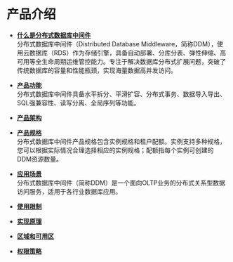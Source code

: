 # 产品介绍<a name="ZH-CN_TOPIC_0210781145"></a>

-   **[什么是分布式数据库中间件](什么是分布式数据库中间件.md)**  
分布式数据库中间件（Distributed Database Middleware，简称DDM），使用云数据库（RDS）作为存储引擎，具备自动部署、分库分表、弹性伸缩、高可用等全生命周期运维管控能力。专注于解决数据库分布式扩展问题，突破了传统数据库的容量和性能瓶颈，实现海量数据高并发访问。
-   **[产品功能](产品功能.md)**  
分布式数据库中间件具备水平拆分、平滑扩容、分布式事务、数据导入导出、SQL强兼容性、读写分离、全局序列等功能。
-   **[产品架构](产品架构.md)**  

-   **[产品规格](产品规格.md)**  
分布式数据库中间件产品规格包含实例规格和租户配额。实例支持多种规格，您可以根据实际情况合理选择相应的实例规格；配额指每个实例可创建的DDM资源数量。
-   **[应用场景](应用场景.md)**  
分布式数据库中间件（简称DDM）是一个面向OLTP业务的分布式关系型数据访问服务，适用于各行业数据库应用。
-   **[使用限制](使用限制.md)**  

-   **[实现原理](实现原理.md)**  

-   **[区域和可用区](区域和可用区.md)**  

-   **[权限策略](权限策略.md)**  


